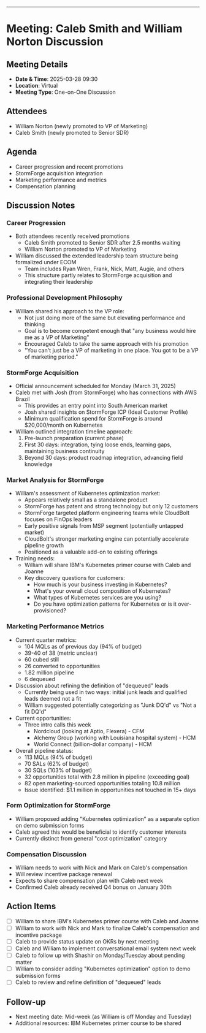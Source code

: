 
---
# Meeting: Caleb Smith and William Norton Discussion

## Meeting Details

- **Date & Time**: 2025-03-28 09:30
- **Location**: Virtual
- **Meeting Type**: One-on-One Discussion

## Attendees

- William Norton (newly promoted to VP of Marketing)
- Caleb Smith (newly promoted to Senior SDR)

## Agenda

- Career progression and recent promotions
- StormForge acquisition integration
- Marketing performance and metrics
- Compensation planning

## Discussion Notes

### Career Progression

- Both attendees recently received promotions
    - Caleb Smith promoted to Senior SDR after 2.5 months waiting
    - William Norton promoted to VP of Marketing
- William discussed the extended leadership team structure being formalized under ECOM
    - Team includes Ryan Wren, Frank, Nick, Matt, Augie, and others
    - This structure partly relates to StormForge acquisition and integrating their leadership

### Professional Development Philosophy

- William shared his approach to the VP role:
    - Not just doing more of the same but elevating performance and thinking
    - Goal is to become competent enough that "any business would hire me as a VP of Marketing"
    - Encouraged Caleb to take the same approach with his promotion
    - "You can't just be a VP of marketing in one place. You got to be a VP of marketing period."

### StormForge Acquisition

- Official announcement scheduled for Monday (March 31, 2025)
- Caleb met with Josh (from StormForge) who has connections with AWS Brazil
    - This provides an entry point into South American market
    - Josh shared insights on StormForge ICP (Ideal Customer Profile)
    - Minimum qualification spend for StormForge is around $20,000/month on Kubernetes
- William outlined integration timeline approach:
    1. Pre-launch preparation (current phase)
    2. First 30 days: integration, tying loose ends, learning gaps, maintaining business continuity
    3. Beyond 30 days: product roadmap integration, advancing field knowledge

### Market Analysis for StormForge

- William's assessment of Kubernetes optimization market:
    - Appears relatively small as a standalone product
    - StormForge has patent and strong technology but only 12 customers
    - StormForge targeted platform engineering teams while CloudBolt focuses on FinOps leaders
    - Early positive signals from MSP segment (potentially untapped market)
    - CloudBolt's stronger marketing engine can potentially accelerate pipeline growth
    - Positioned as a valuable add-on to existing offerings
- Training needs:
    - William will share IBM's Kubernetes primer course with Caleb and Joanne
    - Key discovery questions for customers:
        - How much is your business investing in Kubernetes?
        - What's your overall cloud composition of Kubernetes?
        - What types of Kubernetes services are you using?
        - Do you have optimization patterns for Kubernetes or is it over-provisioned?

### Marketing Performance Metrics

- Current quarter metrics:
    - 104 MQLs as of previous day (94% of budget)
    - 39-40 of 38 (metric unclear)
    - 60 cubed still
    - 26 converted to opportunities
    - 1.82 million pipeline
    - 6 dequeued
- Discussion about refining the definition of "dequeued" leads
    - Currently being used in two ways: initial junk leads and qualified leads deemed not a fit
    - William suggested potentially categorizing as "Junk DQ'd" vs "Not a fit DQ'd"
- Current opportunities:
    - Three intro calls this week
        - Nordcloud (looking at Aptio, Flexera) - CFM
        - Alchemy Group (working with Louisiana hospital system) - HCM
        - World Connect (billion-dollar company) - HCM
- Overall pipeline status:
    - 113 MQLs (94% of budget)
    - 70 SALs (62% of budget)
    - 30 SQLs (103% of budget)
    - 32 opportunities total with 2.8 million in pipeline (exceeding goal)
    - 82 open marketing-sourced opportunities totaling 10.8 million
    - Issue identified: $1.1 million in opportunities not touched in 15+ days

### Form Optimization for StormForge

- William proposed adding "Kubernetes optimization" as a separate option on demo submission forms
- Caleb agreed this would be beneficial to identify customer interests
- Currently distinct from general "cost optimization" category

### Compensation Discussion

- William needs to work with Nick and Mark on Caleb's compensation
- Will review incentive package renewal
- Expects to share compensation plan with Caleb next week
- Confirmed Caleb already received Q4 bonus on January 30th

## Action Items

- [ ] William to share IBM's Kubernetes primer course with Caleb and Joanne
- [ ] William to work with Nick and Mark to finalize Caleb's compensation and incentive package
- [ ] Caleb to provide status update on OKRs by next meeting
- [ ] Caleb and William to implement conversational email system next week
- [ ] Caleb to follow up with Shashir on Monday/Tuesday about pending matter
- [ ] William to consider adding "Kubernetes optimization" option to demo submission forms
- [ ] Caleb to review and refine definition of "dequeued" leads

## Follow-up

- Next meeting date: Mid-week (as William is off Monday and Tuesday)
- Additional resources: IBM Kubernetes primer course to be shared